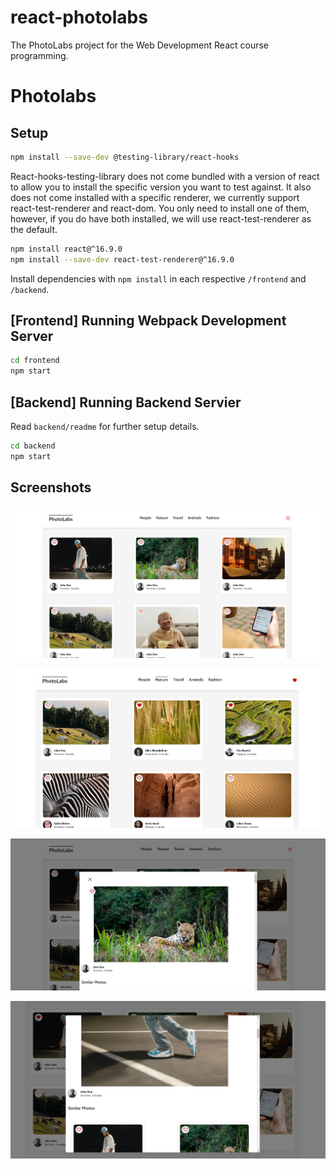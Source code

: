 # react-photolabs
The PhotoLabs project for the Web Development React course programming.

# Photolabs

## Setup

```sh
npm install --save-dev @testing-library/react-hooks
```

React-hooks-testing-library does not come bundled with a version of react to allow you to install the specific version you want to test against. It also does not come installed with a specific renderer, we currently support react-test-renderer and react-dom. You only need to install one of them, however, if you do have both installed, we will use react-test-renderer as the default. 

```sh
npm install react@^16.9.0
npm install --save-dev react-test-renderer@^16.9.0
```
Install dependencies with `npm install` in each respective `/frontend` and `/backend`.

## [Frontend] Running Webpack Development Server

```sh
cd frontend
npm start
```

## [Backend] Running Backend Servier

Read `backend/readme` for further setup details.

```sh
cd backend
npm start
```
## Screenshots

![Main View](https://raw.githubusercontent.com/DaftTrash97/PhotoLabs1/c0a82c655880e84e6b476e1eccc14092734a9459/docs/mainView.png)

![Nature Topic View With Favorites Selected](https://raw.githubusercontent.com/DaftTrash97/PhotoLabs1/c0a82c655880e84e6b476e1eccc14092734a9459/docs/NatureTopicWithFavorites.png)

![Modal View](https://raw.githubusercontent.com/DaftTrash97/PhotoLabs1/c0a82c655880e84e6b476e1eccc14092734a9459/docs/modalView.png)

![Modal Similar Photos View](https://raw.githubusercontent.com/DaftTrash97/PhotoLabs1/c0a82c655880e84e6b476e1eccc14092734a9459/docs/modalSimilarPhotosView.png)